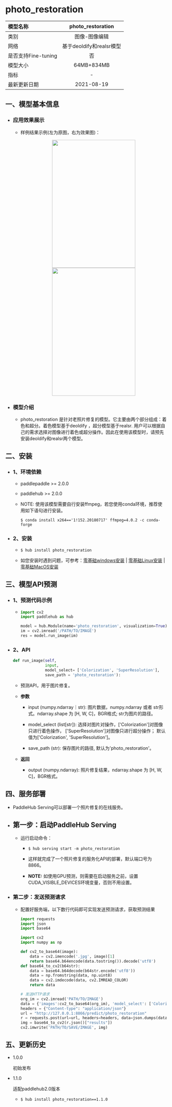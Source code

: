 # photo_restoration

|模型名称|photo_restoration|
| :--- | :---: | 
|类别|图像-图像编辑|
|网络|基于deoldify和realsr模型|
|是否支持Fine-tuning|否|
|模型大小|64MB+834MB|
|指标|-|
|最新更新日期|2021-08-19|



## 一、模型基本信息

- ### 应用效果展示
  - 样例结果示例(左为原图，右为效果图)：
    <p align="center">
    <img src="https://user-images.githubusercontent.com/35907364/130897828-d0c86b81-63d1-4e9a-8095-bc000b8c7ca8.jpg" width = "260" height = "400" hspace='10'/> <img src="https://user-images.githubusercontent.com/35907364/130897762-5c9fa711-62bc-4067-8d44-f8feff8c574c.png" width = "260" height = "400" hspace='10'/>
    </p>



- ### 模型介绍

    - photo_restoration 是针对老照片修复的模型。它主要由两个部分组成：着色和超分。着色模型基于deoldify
    ，超分模型基于realsr. 用户可以根据自己的需求选择对图像进行着色或超分操作。因此在使用该模型时，请预先安装deoldify和realsr两个模型。

## 二、安装

- ### 1、环境依赖

    - paddlepaddle >= 2.0.0

    - paddlehub >= 2.0.0

    - NOTE: 使用该模型需要自行安装ffmpeg，若您使用conda环境，推荐使用如下语句进行安装。

      ```shell
      $ conda install x264=='1!152.20180717' ffmpeg=4.0.2 -c conda-forge
      ```
   
- ### 2、安装
    - ```shell
      $ hub install photo_restoration
      ```
      
    -  如您安装时遇到问题，可参考：[零基础windows安装](../../../../docs/docs_ch/get_start/windows_quickstart.md)
      | [零基础Linux安装](../../../../docs/docs_ch/get_start/linux_quickstart.md) | [零基础MacOS安装](../../../../docs/docs_ch/get_start/mac_quickstart.md)



## 三、模型API预测
  - ### 1、预测代码示例

    - ```python
      import cv2
      import paddlehub as hub

      model = hub.Module(name='photo_restoration', visualization=True)
      im = cv2.imread('/PATH/TO/IMAGE')
      res = model.run_image(im)

      ```
- ### 2、API


    ```python
    def run_image(self,
                  input,
                  model_select= ['Colorization', 'SuperResolution'],
                  save_path = 'photo_restoration'):
    ```

    - 预测API，用于图片修复。

    - **参数**

        - input (numpy.ndarray｜str): 图片数据，numpy.ndarray 或者 str形式。ndarray.shape 为 \[H, W, C\]，BGR格式; str为图片的路径。

        - model_select (list\[str\]): 选择对图片对操作，\['Colorization'\]对图像只进行着色操作， \['SuperResolution'\]对图像只进行超分操作；
        默认值为\['Colorization', 'SuperResolution'\]。

        - save_path (str): 保存图片的路径, 默认为'photo_restoration'。

    - **返回**

        - output (numpy.ndarray): 照片修复结果，ndarray.shape 为 \[H, W, C\]，BGR格式。



## 四、服务部署

- PaddleHub Serving可以部署一个照片修复的在线服务。

- ## 第一步：启动PaddleHub Serving

    - 运行启动命令：

        - ```shell
          $ hub serving start -m photo_restoration
          ```

        - 这样就完成了一个照片修复的服务化API的部署，默认端口号为8866。

        - **NOTE:** 如使用GPU预测，则需要在启动服务之前，设置CUDA\_VISIBLE\_DEVICES环境变量，否则不用设置。

- ### 第二步：发送预测请求

    - 配置好服务端，以下数行代码即可实现发送预测请求，获取预测结果

        ```python
        import requests
        import json
        import base64

        import cv2
        import numpy as np

        def cv2_to_base64(image):
            data = cv2.imencode('.jpg', image)[1]
            return base64.b64encode(data.tostring()).decode('utf8')
        def base64_to_cv2(b64str):
            data = base64.b64decode(b64str.encode('utf8'))
            data = np.fromstring(data, np.uint8)
            data = cv2.imdecode(data, cv2.IMREAD_COLOR)
            return data

        # 发送HTTP请求
        org_im = cv2.imread('PATH/TO/IMAGE')
        data = {'images':cv2_to_base64(org_im), 'model_select': ['Colorization', 'SuperResolution']}
        headers = {"Content-type": "application/json"}
        url = "http://127.0.0.1:8866/predict/photo_restoration"
        r = requests.post(url=url, headers=headers, data=json.dumps(data))
        img = base64_to_cv2(r.json()["results"])
        cv2.imwrite('PATH/TO/SAVE/IMAGE', img)
        ```

## 五、更新历史


* 1.0.0

  初始发布

* 1.1.0

  适配paddlehub2.0版本

  * ```shell
    $ hub install photo_restoration==1.1.0
    ```
